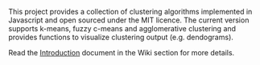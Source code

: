 This project provides a collection of clustering algorithms implemented in Javascript and open sourced under the MIT licence. The current version supports k-means, fuzzy c-means and agglomerative clustering and provides functions to visualize clustering output (e.g. dendograms).

Read the [Introduction](http://code.google.com/p/figue/wiki/Introduction) document in the Wiki section for more details.